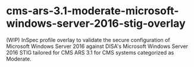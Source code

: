 # cms-ars-3.1-moderate-microsoft-windows-server-2016-stig-overlay
(WIP) InSpec profile overlay to validate the secure configuration of Microsoft Windows Server 2016 against DISA's Microsoft Windows Server 2016 STIG tailored for CMS ARS 3.1 for CMS systems categorized as Moderate.
